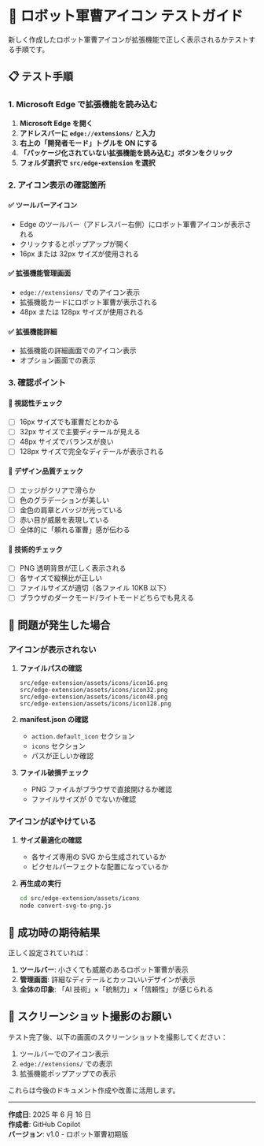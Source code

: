 # 🤖 ロボット軍曹アイコン テストガイド

新しく作成したロボット軍曹アイコンが拡張機能で正しく表示されるかテストする手順です。

## 📋 テスト手順

### 1. Microsoft Edge で拡張機能を読み込む

1. **Microsoft Edge を開く**
2. **アドレスバーに `edge://extensions/` と入力**
3. **右上の「開発者モード」トグルを ON にする**
4. **「パッケージ化されていない拡張機能を読み込む」ボタンをクリック**
5. **フォルダ選択で `src/edge-extension` を選択**

### 2. アイコン表示の確認箇所

#### ✅ ツールバーアイコン

- Edge のツールバー（アドレスバー右側）にロボット軍曹アイコンが表示される
- クリックするとポップアップが開く
- 16px または 32px サイズが使用される

#### ✅ 拡張機能管理画面

- `edge://extensions/` でのアイコン表示
- 拡張機能カードにロボット軍曹が表示される
- 48px または 128px サイズが使用される

#### ✅ 拡張機能詳細

- 拡張機能の詳細画面でのアイコン表示
- オプション画面での表示

### 3. 確認ポイント

#### 🎯 視認性チェック

- [ ] 16px サイズでも軍曹だとわかる
- [ ] 32px サイズで主要ディテールが見える
- [ ] 48px サイズでバランスが良い
- [ ] 128px サイズで完全なディテールが表示される

#### 🎯 デザイン品質チェック

- [ ] エッジがクリアで滑らか
- [ ] 色のグラデーションが美しい
- [ ] 金色の肩章とバッジが光っている
- [ ] 赤い目が威厳を表現している
- [ ] 全体的に「頼れる軍曹」感が伝わる

#### 🎯 技術的チェック

- [ ] PNG 透明背景が正しく表示される
- [ ] 各サイズで縦横比が正しい
- [ ] ファイルサイズが適切（各ファイル 10KB 以下）
- [ ] ブラウザのダークモード/ライトモードどちらでも見える

## 🐛 問題が発生した場合

### アイコンが表示されない

1. **ファイルパスの確認**

   ```
   src/edge-extension/assets/icons/icon16.png
   src/edge-extension/assets/icons/icon32.png
   src/edge-extension/assets/icons/icon48.png
   src/edge-extension/assets/icons/icon128.png
   ```

2. **manifest.json の確認**

   - `action.default_icon` セクション
   - `icons` セクション
   - パスが正しいか確認

3. **ファイル破損チェック**
   - PNG ファイルがブラウザで直接開けるか確認
   - ファイルサイズが 0 でないか確認

### アイコンがぼやけている

1. **サイズ最適化の確認**

   - 各サイズ専用の SVG から生成されているか
   - ピクセルパーフェクトな配置になっているか

2. **再生成の実行**
   ```bash
   cd src/edge-extension/assets/icons
   node convert-svg-to-png.js
   ```

## 🎉 成功時の期待結果

正しく設定されていれば：

1. **ツールバー**: 小さくても威厳のあるロボット軍曹が表示
2. **管理画面**: 詳細なディテールとカッコいいデザインが表示
3. **全体の印象**: 「AI 技術」×「統制力」×「信頼性」が感じられる

## 📸 スクリーンショット撮影のお願い

テスト完了後、以下の画面のスクリーンショットを撮影してください：

1. ツールバーでのアイコン表示
2. `edge://extensions/` での表示
3. 拡張機能ポップアップでの表示

これらは今後のドキュメント作成や改善に活用します。

---

**作成日**: 2025 年 6 月 16 日  
**作成者**: GitHub Copilot  
**バージョン**: v1.0 - ロボット軍曹初期版
